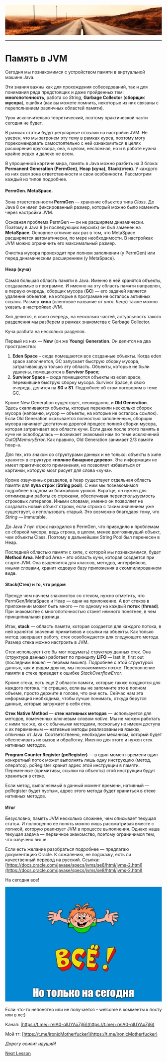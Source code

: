 ![](../../commonmedia/header.png)

***

   

Память в JVM
============

Сегодня мы познакомимся с устройством памяти в виртуальной машине Java.

Эти знания важны как для прохождения собеседований, так и для понимания ряда предстоящих и даже пройденных тем: **многопоточность**, работа со _String_, **Garbage Collector** (**сборщик мусора**), ошибки (как вы можете помнить, некоторые из них связаны с переполнением различных областей памяти).

Урок исключительно теоретический, поэтому практической части сегодня не будет.

В рамках статьи будут регулярные отсылки на настройки JVM. Не уверен, что мы затронем эту тему в рамках курса, поэтому могу порекомендовать самостоятельно с ней ознакомиться в целях расширения кругозора, она, в целом, несложная, но и в работе нужна крайне редко и далеко не всем.

В упрощенной картине мира, память в Java можно разбить на 3 блока: **Permanent Generation (PermGen)**, **Heap (куча)**, **Stack(стек)**. У каждого из них своя зона ответственности и свои особенности. Рассмотрим каждый из типов подробнее.

  

#### PermGen. MetaSpace.

Зона ответственности **PermGen** — хранение объектов типа _Class_. До Java 8 он имел фиксированный размер, который можно было изменить через настройки JVM.

Основная проблема PermGen — он не расширяем динамически. Поэтому в Java 8 (и последующих версиях) он был заменен на **MetaSpace**. Основное отличие как раз в том, что MetaSpace расширяется автоматически, по мере необходимости. В настройках JVM можно ограничить его максимальный размер.

Очистка мусора происходит при полном заполнении (у PermGen) или перед динамическим расширением (у MetaSpace).

  

#### Heap (куча)

Самая большая область памяти в Java. Именно в ней хранятся объекты, создаваемые в программе. И именно на эту область памяти направлен, в первую очередь, сборщик мусора (**GC**) — его задачей является удаление объектов, на которые в программе не осталось активных ссылок. Размер **хипа** (сленговое название _от англ. heap_) также можно указать в настройках JVM.

Хип делится, в свою очередь, на несколько частей, актуальность такого разделения мы разберем в рамках знакомства с Garbage Collector.

Куча разбита на несколько разделов.

Первый из них — **New** (он же **Young**) **Generation**. Он делится на два пространства:

1.  **Eden Space** – сюда помещаются все созданные объекты. Когда eden space заполняется, GC запускает быструю сборку мусора, затрагивающую только эту область. Объекты, которые не были удалены, помещаются в **Survivor Space**;
2.  **Survivor Space** – сюда помещаются объекты из eden space, пережившие быструю сборку мусора. Survivor Space, в свою очередь, делится на **S0** и **S1**. Подробнее об этом поговорим в теме GC.

Кроме New Generation существует, неожиданно, и **Old Generation**. Здесь скапливаются объекты, которые пережили несколько сборок мусора (напомню, мусор — объекты, на которые не осталось ссылок). Если Old Generation оказывается полностью заполненным, сборщик мусора начинает достаточно дорогой процесс полной сборки мусора, которая затрагивает все области кучи. Если даже после этого память в куче не освободилась — возникает знакомый нам по теме исключений _OutOfMemoryError_. Как правило, Old Generation занимает 2/3 памяти heap-а.

Для тех, кто знаком со структурами данных и не только: объекты в хипе хранятся в структуре «**полное бинарное дерево**». Эта информация не имеет практического применения, но позволяет избавиться от картинки, которую мозг рисует для слова «куча».

Кроме озвученных разделов, в heap существует отдельная область памяти для **пула строк** (**String pool**). С ним мы познакомимся подробнее в одном из ближайших уроков. Вкратце, он нужен для оптимизации работы со строками, обеспечивая переиспользуемость строковых литералов. Иными словами, именно он позволяет не создавать новый объект строки, если строка с таким значением уже существует, а использовать старый. Это возможно благодаря тому, что _String_ — immutable.

До Java 7 пул строк находился в PermGen, что приводило к проблемам со сборкой мусора, ведь строка, в целом, менее долгоживущий объект, чем объекты Class. Поэтому в дальнейшем String Pool был перенесен в Heap.

Последней областью памяти с хипе, с которой мы познакомимся, будет **Method Area**. Method Area – это область кучи, которая создается при старте JVM. Она выделяется для классов, методов, интерфейсов, иными словами, хранит кодовую базу приложения в скомпилированном виде.

  

#### Stack(Стек) и то, что рядом

Прежде чем начнем знакомство со стеком, нужно отметить, что PermGen/MetaSpace и Heap — одни на приложение. А вот стеков в приложении может быть много — по одному на каждый **поток** (**thread**). При знакомстве с многопоточностью станет немного понятнее, в чем принципиальная разница.

Итак, **stack** — область памяти, которая создается для каждого потока, в ней хранятся значения примитивов и ссылки на объекты. Как только метод завершает работу, стек освобождается для следующего метода. Размер стека можно настроить в JVM.

Стек использует (кто бы мог подумать) структуру данных стек. Она (структура данных) работает по принципу **LIFO** — last in, first out (последним вошел — первым вышел). Подробнее с этой структурой данных, как и рядом других, мы познакомимся позже. Переполнение памяти в стеке приведет к ошибке _StackOverflowError_.

Кроме стека, есть еще 2 области памяти, которые также создаются для каждого потока. Не страшно, если вы не запомните это в полном объеме, просто держите в голове, что они есть. Сейчас нам эта информация необходима, чтобы лучше понимать, откуда берутся данные, которые загружает в себя стек.

**Стек Native Method** — **стек нативных методов** — используется для методов, помеченных ключевым словом _native_. Мы не можем работать с ними так же, как с обычными методами, поскольку не имеем доступа к их переменным — нативные методы реализованы на языках, отличных от Java. Соответственно, необходим механизм, который будет обеспечивать их вызов и обработку. Именно для этого и нужен стек нативных методов.

**Program Counter Register (pcRegister)** — в один момент времени один конкретный поток может выполнять лишь одну инструкцию (метод, оператор). pcRegister хранит адрес этой инструкции в памяти. Переменные (примитивы, ссылки на объекты) этой инструкции будут храниться в стеке.

Если метод, выполняемый в данный момент времени, нативный — pcRegister будет пустым, адрес этого метода будет храниться в стеке нативных методов.

  

#### Итог

Безусловно, память JVM несколько сложнее, чем описывает текущая статья. И полноценно ее понять можно лишь рассматривая вместе с логикой, которую реализует JVM в процессе выполнения. Однако наша текущая задача — первичное знакомство, поэтому ограничимся тем, что озвучено выше.

Если есть желание разобраться подробнее — предлагаю документацию Oracle. К сожалению, не подскажу, есть ли качественный перевод на русский. Ссылка: [https://docs.oracle.com/javase/specs/jvms/se8/html/jvms-2.html](https://docs.oracle.com/javase/specs/jvms/se8/html/jvms-2.html)

  

На сегодня все!

![](../../commonmedia/footer.png)

  

Если что-то непонятно или не получается – welcome в комменты к посту или в лс:)

Канал: [https://t.me/+relA0-qlUYAxZjI6](https://t.me/+relA0-qlUYAxZjI6)

Мой тг: [https://t.me/ironicMotherfucker](https://t.me/ironicMotherfucker)

_Дорогу осилит идущий!_

[Next Lesson](../24/Garbage-Collector.md)

